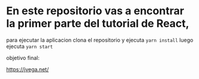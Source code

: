 # En este repositorio vas a encontrar la primer parte del tutorial de React, 

para ejecutar la aplicacion clona el repositorio y ejecuta `yarn install` luego ejecuta `yarn start`

objetivo final:

https://jvega.net/
